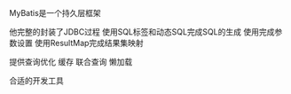 

MyBatis是一个持久层框架

他完整的封装了JDBC过程
使用SQL标签和动态SQL完成SQL的生成
使用完成参数设置
使用ResultMap完成结果集映射

提供查询优化
缓存
联合查询
懒加载

合适的开发工具
